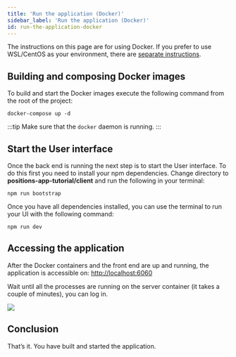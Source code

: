 ```yaml
---
title: 'Run the application (Docker)'
sidebar_label: 'Run the application (Docker)'
id: run-the-application-docker
---
```


The instructions on this page are for using Docker. If you prefer to use WSL/CentOS as your environment, there are [separate instructions](/getting-started/go-to-the-next-level/run-the-application-wsl/).

## Building and composing Docker images 

To build and start the Docker images execute the following command from the root of the project:
```shell title="./positions-app-tutorial"
docker-compose up -d
```

:::tip
Make sure that the `docker` daemon is running.
:::

## Start the User interface

Once the back end is running the next step is to start the User interface. To do this first you need to install your npm dependencies. Change directory to **positions-app-tutorial/client** and run the following in your terminal:
```shell title="./positions-app-tutorial/client"
npm run bootstrap
```

Once you have all dependencies installed, you can use the terminal to run your UI with the following command:
```shell title="./positions-app-tutorial/client"
npm run dev
```

## Accessing the application

After the Docker containers and the front end are up and running, the application is accessible on: [http://localhost:6060](http://localhost:6060)

Wait until all the processes are running on the server container (it takes a couple of minutes), you can log in.

![](/img/positions_login.png)

## Conclusion
That’s it. You have built and started the application.

